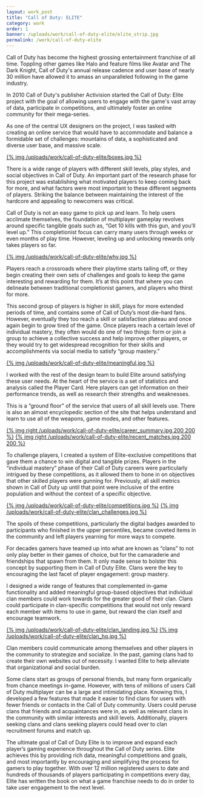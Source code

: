 ```yaml
---
layout: work_post
title: "Call of Duty: ELITE"
category: work
order: 1
banner: /uploads/work/call-of-duty-elite/elite_strip.jpg
permalink: /work/call-of-duty-elite
---
```


Call of Duty has become the highest grossing entertainment franchise of all time. Toppling other games like Halo and feature films like Avatar and The Dark Knight, Call of Duty's annual release cadence and user base of nearly 30 million have allowed it to amass an unparalleled following in the game industry.

<!--more-->

In 2010 Call of Duty's publisher Activision started the Call of Duty: Elite project with the goal of allowing users to engage with the game's vast array of data, participate in competitions, and ultimately foster an online community for their mega-series.

As one of the central UX designers on the project, I was tasked with creating an online service that would have to accommodate and balance a formidable set of challenges: mountains of data, a sophisticated and diverse user base, and massive scale.

[{% img /uploads/work/call-of-duty-elite/boxes.jpg %}](/uploads/work/call-of-duty-elite/boxes.jpg)

There is a wide range of players with different skill levels, play styles, and social objectives in Call of Duty. An important part of the research phase for this project was establishing what motivated players to keep coming back for more, and what factors were most important to these different segments of players. Striking the balance between maintaining the interest of the hardcore and appealing to newcomers was critical.

Call of Duty is not an easy game to pick up and learn. To help users acclimate themselves, the foundation of multiplayer gameplay revolves around specific tangible goals such as, “Get 10 kills with this gun, and you’ll level up.” This completionist focus can carry many users through weeks or even months of play time. However, leveling up and unlocking rewards only takes players so far.

[{% img /uploads/work/call-of-duty-elite/why.jpg %}](/uploads/work/call-of-duty-elite/why.jpg)

Players reach a crossroads where their playtime starts tailing off, or they begin creating their own sets of challenges and goals to keep the game interesting and rewarding for them. It’s at this point that where you can delineate between traditional completionist gamers, and players who thirst for more.

This second group of players is higher in skill, plays for more extended periods of time, and contains some of Call of Duty’s most die-hard fans. However, eventually they too reach a skill or satisfaction plateau and once again begin to grow tired of the game. Once players reach a certain level of individual mastery, they often would do one of two things: form or join a group to achieve a collective success and help improve other players, or they would try to get widespread recognition for their skills and accomplishments via social media to satisfy “group mastery.”

[{% img /uploads/work/call-of-duty-elite/meaningful.jpg %}](/uploads/work/call-of-duty-elite/meaningful.jpg)

I worked with the rest of the design team to build Elite around satisfying these user needs. At the heart of the service is a set of statistics and analysis called the Player Card. Here players can get information on their performance trends, as well as research their strengths and weaknesses. 

This is a “ground floor” of the service that users of all skill levels use. There is also an almost encyclopedic section of the site that helps understand and learn to use all of the weapons, game modes, and other features.

[{% img right /uploads/work/call-of-duty-elite/career_summary.jpg 200 200 %}](/uploads/work/call-of-duty-elite/career_summary.jpg)
[{% img right /uploads/work/call-of-duty-elite/recent_matches.jpg 200 200 %}](/uploads/work/call-of-duty-elite/recent_matches.jpg)

To challenge players, I created a system of Elite-exclusive competitions that gave them a chance to win digital and tangible prizes. Players in the “individual mastery” phase of their Call of Duty careers were particularly intrigued by these competitions, as it allowed them to hone in on objectives that other skilled players were gunning for. Previously, all skill metrics shown in Call of Duty up until that point were inclusive of the entire population and without the context of a specific objective.

[{% img /uploads/work/call-of-duty-elite/competitions.jpg %}](/uploads/work/call-of-duty-elite/competitions.jpg)
[{% img /uploads/work/call-of-duty-elite/clan_challenges.jpg %}](/uploads/work/call-of-duty-elite/clan_challenges.jpg)

The spoils of these competitions, particularly the digital badges awarded to participants who finished in the upper percentiles, became coveted items in the community and left players yearning for more ways to compete.

For decades gamers have teamed up into what are known as “clans” to not only play better in their games of choice, but for the camaraderie and friendships that spawn from them. It only made sense to bolster this concept by supporting them in Call of Duty Elite. Clans were the key to encouraging the last facet of player engagement: group mastery.

I designed a wide range of features that complemented in-game functionality and added meaningful group-based objectives that individual clan members could work towards for the greater good of their clan. Clans could participate in clan-specific competitions that would not only reward each member with items to use in game, but reward the clan itself and encourage teamwork.

[{% img /uploads/work/call-of-duty-elite/clan_landing.jpg %}](/uploads/work/call-of-duty-elite/clan_landing.jpg)
[{% img /uploads/work/call-of-duty-elite/clan_hq.jpg %}](/uploads/work/call-of-duty-elite/clan_hq.jpg)

Clan members could communicate among themselves and other players in the community to strategize and socialize. In the past, gaming clans had to create their own websites out of necessity. I wanted Elite to help alleviate that organizational and social burden.

Some clans start as groups of personal friends, but many form organically from chance meetings in-game. However, with tens of millions of users Call of Duty multiplayer can be a large and intimidating place. Knowing this, I developed a few features that made it easier to find clans for users with fewer friends or contacts in the Call of Duty community. Users could peruse clans that friends and acquaintances were in, as well as relevant clans in the community with similar interests and skill levels. Additionally, players seeking clans and clans seeking players could head over to clan recruitment forums and match up.

The ultimate goal of Call of Duty Elite is to improve and expand each player’s gaming experience throughout the Call of Duty series. Elite achieves this by providing rich data, meaningful competitions and goals, and most importantly by encouraging and simplifying the process for gamers to play together. With over 12 million registered users to date and hundreds of thousands of players participating in competitions every day, Elite has written the book on what a game franchise needs to do in order to take user engagement to the next level.